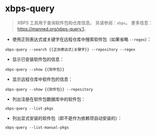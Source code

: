 # xbps-query

> XBPS 工具用于查询软件包和仓库信息。
> 另请参阅：`xbps`。
> 更多信息：<https://manned.org/xbps-query.1>。

- 使用正则表达式或关键字在远程仓库中搜索软件包（如果省略 `--regex`）：

`xbps-query --search {{正则表达式|关键字}} --repository --regex`

- 显示已安装软件包的信息：

`xbps-query --show {{软件包}}`

- 显示远程仓库中软件包的信息：

`xbps-query --show {{软件包}} --repository`

- 列出注册在软件包数据库中的软件包：

`xbps-query --list-pkgs`

- 列出显式安装的软件包（即不是作为依赖项自动安装的）：

`xbps-query --list-manual-pkgs`